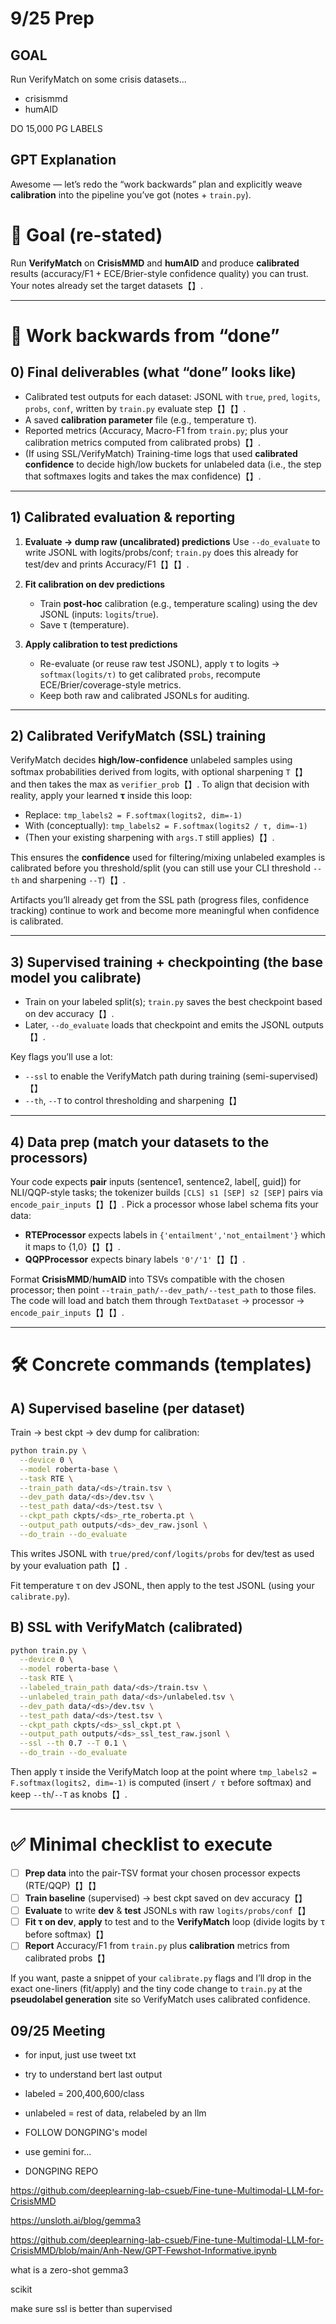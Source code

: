 # 9/25 Prep

## GOAL
Run VerifyMatch on some crisis datasets...
- crisismmd
- humAID

DO 15,000 PG LABELS

## GPT Explanation
Awesome — let’s redo the “work backwards” plan and explicitly weave **calibration** into the pipeline you’ve got (notes + `train.py`).

# 🎯 Goal (re-stated)

Run **VerifyMatch** on **CrisisMMD** and **humAID** and produce **calibrated** results (accuracy/F1 + ECE/Brier-style confidence quality) you can trust. Your notes already set the target datasets【】.

---

# 🔄 Work backwards from “done”

## 0) Final deliverables (what “done” looks like)

* Calibrated test outputs for each dataset: JSONL with `true`, `pred`, `logits`, `probs`, `conf`, written by `train.py` evaluate step【】【】.
* A saved **calibration parameter** file (e.g., temperature τ).
* Reported metrics (Accuracy, Macro-F1 from `train.py`; plus your calibration metrics computed from calibrated probs)【】.
* (If using SSL/VerifyMatch) Training-time logs that used **calibrated confidence** to decide high/low buckets for unlabeled data (i.e., the step that softmaxes logits and takes the max confidence)【】.

---

## 1) Calibrated evaluation & reporting

1. **Evaluate → dump raw (uncalibrated) predictions**
   Use `--do_evaluate` to write JSONL with logits/probs/conf; `train.py` does this already for test/dev and prints Accuracy/F1【】【】.

2. **Fit calibration on dev predictions**

   * Train **post-hoc** calibration (e.g., temperature scaling) using the dev JSONL (inputs: `logits`/`true`).
   * Save τ (temperature).

3. **Apply calibration to test predictions**

   * Re-evaluate (or reuse raw test JSONL), apply τ to logits → `softmax(logits/τ)` to get calibrated `probs`, recompute ECE/Brier/coverage-style metrics.
   * Keep both raw and calibrated JSONLs for auditing.

---

## 2) Calibrated VerifyMatch (SSL) training

VerifyMatch decides **high/low-confidence** unlabeled samples using softmax probabilities derived from logits, with optional sharpening `T`【】 and then takes the max as `verifier_prob`【】.
To align that decision with reality, apply your learned **τ** inside this loop:

* Replace:
  `tmp_labels2 = F.softmax(logits2, dim=-1)`
* With (conceptually):
  `tmp_labels2 = F.softmax(logits2 / τ, dim=-1)`
* (Then your existing sharpening with `args.T` still applies)【】.

This ensures the **confidence** used for filtering/mixing unlabeled examples is calibrated before you threshold/split (you can still use your CLI threshold `--th` and sharpening `--T`)【】.

Artifacts you’ll already get from the SSL path (progress files, confidence tracking) continue to work and become more meaningful when confidence is calibrated.

---

## 3) Supervised training + checkpointing (the base model you calibrate)

* Train on your labeled split(s); `train.py` saves the best checkpoint based on dev accuracy【】.
* Later, `--do_evaluate` loads that checkpoint and emits the JSONL outputs【】.

Key flags you’ll use a lot:

* `--ssl` to enable the VerifyMatch path during training (semi-supervised)【】
* `--th`, `--T` to control thresholding and sharpening【】

---

## 4) Data prep (match your datasets to the processors)

Your code expects **pair** inputs (sentence1, sentence2, label\[, guid]) for NLI/QQP-style tasks; the tokenizer builds `[CLS] s1 [SEP] s2 [SEP]` pairs via `encode_pair_inputs`【】【】.
Pick a processor whose label schema fits your data:

* **RTEProcessor** expects labels in `{'entailment','not_entailment'}` which it maps to {1,0}【】【】.
* **QQPProcessor** expects binary labels `'0'/'1'`【】【】.

Format **CrisisMMD**/**humAID** into TSVs compatible with the chosen processor; then point `--train_path/--dev_path/--test_path` to those files. The code will load and batch them through `TextDataset` → processor → `encode_pair_inputs`【】【】.

---

# 🛠️ Concrete commands (templates)

## A) Supervised baseline (per dataset)

Train → best ckpt → dev dump for calibration:

```bash
python train.py \
  --device 0 \
  --model roberta-base \
  --task RTE \
  --train_path data/<ds>/train.tsv \
  --dev_path data/<ds>/dev.tsv \
  --test_path data/<ds>/test.tsv \
  --ckpt_path ckpts/<ds>_rte_roberta.pt \
  --output_path outputs/<ds>_dev_raw.jsonl \
  --do_train --do_evaluate
```

This writes JSONL with `true/pred/conf/logits/probs` for dev/test as used by your evaluation path【】.

Fit temperature τ on dev JSONL, then apply to the test JSONL (using your `calibrate.py`).

## B) SSL with VerifyMatch (calibrated)

```bash
python train.py \
  --device 0 \
  --model roberta-base \
  --task RTE \
  --labeled_train_path data/<ds>/train.tsv \
  --unlabeled_train_path data/<ds>/unlabeled.tsv \
  --dev_path data/<ds>/dev.tsv \
  --test_path data/<ds>/test.tsv \
  --ckpt_path ckpts/<ds>_ssl_ckpt.pt \
  --output_path outputs/<ds>_ssl_test_raw.jsonl \
  --ssl --th 0.7 --T 0.1 \
  --do_train --do_evaluate
```

Then apply τ inside the VerifyMatch loop at the point where `tmp_labels2 = F.softmax(logits2, dim=-1)` is computed (insert `/ τ` before softmax) and keep `--th`/`--T` as knobs【】.

---

# ✅ Minimal checklist to execute

* [ ] **Prep data** into the pair-TSV format your chosen processor expects (RTE/QQP)【】【】
* [ ] **Train baseline** (supervised) → best ckpt saved on dev accuracy【】
* [ ] **Evaluate** to write **dev** & **test** JSONLs with raw `logits/probs/conf`【】
* [ ] **Fit τ on dev**, **apply** to test and to the **VerifyMatch** loop (divide logits by τ before softmax)【】
* [ ] **Report** Accuracy/F1 from `train.py` plus **calibration** metrics from calibrated probs【】

If you want, paste a snippet of your `calibrate.py` flags and I’ll drop in the exact one-liners (fit/apply) and the tiny code change to `train.py` at the **pseudolabel generation** site so VerifyMatch uses calibrated confidence.


## 09/25 Meeting
- for input, just use tweet txt
- try to understand bert last output
- labeled = 200,400,600/class
- unlabeled = rest of data, relabeled by an llm

- FOLLOW DONGPING's model
- use gemini for...
- DONGPING REPO

https://github.com/deeplearning-lab-csueb/Fine-tune-Multimodal-LLM-for-CrisisMMD

https://unsloth.ai/blog/gemma3

https://github.com/deeplearning-lab-csueb/Fine-tune-Multimodal-LLM-for-CrisisMMD/blob/main/Anh-New/GPT-Fewshot-Informative.ipynb

what is a zero-shot
gemma3

scikit

make sure ssl is better than supervised